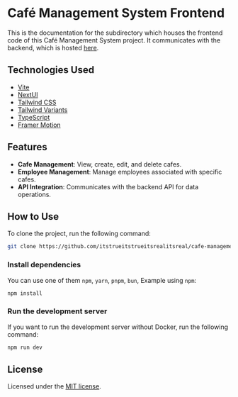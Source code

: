 # Café Management System Frontend

This is the documentation for the subdirectory which houses the frontend code of this Café Management System project. It communicates with the backend, which is hosted [here](https://cafe-management-system-bv4j.onrender.com).

## Technologies Used

- [Vite](https://vitejs.dev/guide/)
- [NextUI](https://nextui.org)
- [Tailwind CSS](https://tailwindcss.com)
- [Tailwind Variants](https://tailwind-variants.org)
- [TypeScript](https://www.typescriptlang.org)
- [Framer Motion](https://www.framer.com/motion)

## Features

- **Cafe Management**: View, create, edit, and delete cafes.
- **Employee Management**: Manage employees associated with specific cafes.
- **API Integration**: Communicates with the backend API for data operations.

## How to Use

To clone the project, run the following command:

```bash
git clone https://github.com/itstrueitstrueitsrealitsreal/cafe-management-system.git
```

### Install dependencies

You can use one of them `npm`, `yarn`, `pnpm`, `bun`, Example using `npm`:

```bash
npm install
```

### Run the development server

If you want to run the development server without Docker, run the following command:

```bash
npm run dev
```

## License

Licensed under the [MIT license](https://github.com/nextui-org/vite-template/blob/main/LICENSE).
